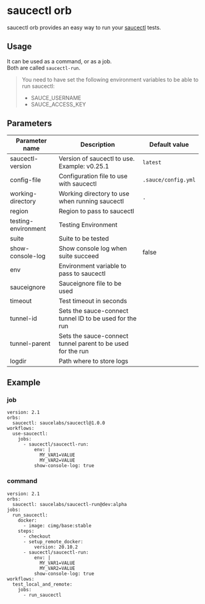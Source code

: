# saucectl orb

saucectl orb provides an easy way to run your [saucectl](https://github.com/saucelabs/saucectl) tests.

## Usage

It can be used as a command, or as a job.\
Both are called `saucectl-run`.

> You need to have set the following environment variables to be able to run saucectl:
> - SAUCE_USERNAME
> - SAUCE_ACCESS_KEY

## Parameters

| Parameter name | Description | Default value |
| --- | --- | --- |
| saucectl-version | Version of saucectl to use. Example: v0.25.1 | `latest` |
| config-file | Configuration file to use with saucectl | `.sauce/config.yml` |
| working-directory | Working directory to use when running saucectl | `.` | 
| region | Region to pass to saucectl | |
| testing-environment | Testing Environment | |
| suite | Suite to be tested | |
| show-console-log | Show console log when suite succeed | false |
| env | Environment variable to pass to saucectl | |
| sauceignore | Sauceignore file to be used | |
| timeout | Test timeout in seconds | |
| tunnel-id | Sets the sauce-connect tunnel ID to be used for the run | |
| tunnel-parent | Sets the sauce-connect tunnel parent to be used for the run | |
| logdir | Path where to store logs | |

## Example

### job

```
version: 2.1
orbs:
  saucectl: saucelabs/saucectl@1.0.0
workflows:
  use-saucectl:
    jobs:
      - saucectl/saucectl-run:
          env: |
            MY_VAR1=VALUE
            MY_VAR2=VALUE
          show-console-log: true

```

### command

```
version: 2.1
orbs:
  saucectl: saucelabs/saucectl-run@dev:alpha
jobs:
  run_saucectl:
    docker:
      - image: cimg/base:stable
    steps:
      - checkout
      - setup_remote_docker:
          version: 20.10.2
      - saucectl/saucectl-run:
          env: |
            MY_VAR1=VALUE
            MY_VAR2=VALUE
          show-console-log: true
workflows:
  test_local_and_remote:
    jobs:
      - run_saucectl
```
